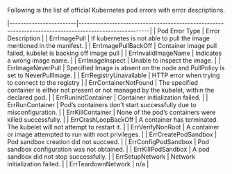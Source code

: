 Following is the list of official Kubernetes pod errors with error descriptions.

|------------------------|-------------------------------------------------------------------------------------------------------|
| Pod Error Type         | Error Description                                                                                     |
| ErrImagePull           | If kubernetes is not able to pull the image mentioned in the manifest.                                |
| ErrImagePullBackOff    | Container image pull failed, kubelet is backing off image pull                                        |
| ErrInvalidImageName    | Indicates a wrong image name.                                                                         |
| ErrImageInspect        | Unable to inspect the image.                                                                          |
| ErrImageNeverPull      | Specified Image is absent on the node and PullPolicy is set to NeverPullImage.                        |
| ErrRegistryUnavailable | HTTP error when trying to connect to the registry                                                     |
| ErrContainerNotFound   | The specified container is either not present or not managed by the kubelet, within the declared pod. |
| ErrRunInitContainer    | Container initialization failed.                                                                      |
| ErrRunContainer        | Pod’s containers don’t start successfully due to misconfiguration.                                    |
| ErrKillContainer       | None of the pod’s containers were killed successfully.                                                |
| ErrCrashLoopBackOff    | A container has terminated. The kubelet will not attempt to restart it.                               |
| ErrVerifyNonRoot       | A container or image attempted to run with root privileges.                                           |
| ErrCreatePodSandbox    | Pod sandbox creation did not succeed.                                                                 |
| ErrConfigPodSandbox    | Pod sandbox configuration was not obtained.                                                           |
| ErrKillPodSandbox      | A pod sandbox did not stop successfully.                                                              |
| ErrSetupNetwork        | Network initialization failed.                                                                        |
| ErrTeardownNetwork     | n/a                                                                                                   |
